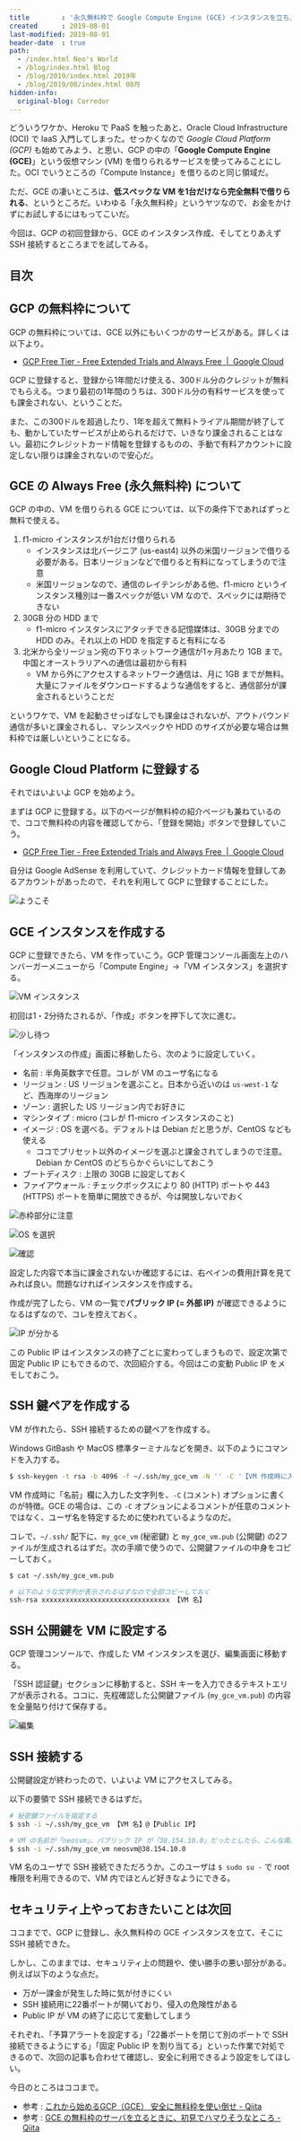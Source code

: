 ```yaml
---
title        : '永久無料枠で Google Compute Engine (GCE) インスタンスを立ち上げる : その1'
created      : 2019-08-01
last-modified: 2019-08-01
header-date  : true
path:
  - /index.html Neo's World
  - /blog/index.html Blog
  - /blog/2019/index.html 2019年
  - /blog/2019/08/index.html 08月
hidden-info:
  original-blog: Corredor
---
```


どういうワケか、Heroku で PaaS を触ったあと、Oracle Cloud Infrastructure (OCI) で IaaS 入門してしまった。せっかくなので *Google Cloud Platform (GCP)* も始めてみよう、と思い、GCP の中の「**Google Compute Engine (GCE)**」という仮想マシン (VM) を借りられるサービスを使ってみることにした。OCI でいうところの「Compute Instance」を借りるのと同じ領域だ。

ただ、GCE の凄いところは、**低スペックな VM を1台だけなら完全無料で借りられる**、というところだ。いわゆる「永久無料枠」というヤツなので、お金をかけずにお試しするにはもってこいだ。

今回は、GCP の初回登録から、GCE のインスタンス作成、そしてとりあえず SSH 接続するところまでを試してみる。

## 目次

## GCP の無料枠について

GCP の無料枠については、GCE 以外にもいくつかのサービスがある。詳しくは以下より。

- [GCP Free Tier - Free Extended Trials and Always Free  |  Google Cloud](https://cloud.google.com/free/)

GCP に登録すると、登録から1年間だけ使える、300ドル分のクレジットが無料でもらえる。つまり最初の1年間のうちは、300ドル分の有料サービスを使っても課金されない、ということだ。

また、この300ドルを超過したり、1年を超えて無料トライアル期間が終了しても、動かしていたサービスが止められるだけで、いきなり課金されることはない。最初にクレジットカード情報を登録するものの、手動で有料アカウントに設定しない限りは課金されないので安心だ。

## GCE の Always Free (永久無料枠) について

GCP の中の、VM を借りられる GCE については、以下の条件下であればずっと無料で使える。

1. f1-micro インスタンスが1台だけ借りられる
    - インスタンスは北バージニア (us-east4) 以外の米国リージョンで借りる必要がある。日本リージョンなどで借りると有料になってしまうので注意
    - 米国リージョンなので、通信のレイテンシがある他、f1-micro というインスタンス種別は一番スペックが低い VM なので、スペックには期待できない
2. 30GB 分の HDD まで
    - f1-micro インスタンスにアタッチできる記憶媒体は、30GB 分までの HDD のみ。それ以上の HDD を指定すると有料になる
3. 北米から全リージョン宛の下りネットワーク通信が1ヶ月あたり 1GB まで。中国とオーストラリアへの通信は最初から有料
    - VM から外にアクセスするネットワーク通信は、月に 1GB までが無料。大量にファイルをダウンロードするような通信をすると、通信部分が課金されるということだ

というワケで、VM を起動させっぱなしでも課金はされないが、アウトバウンド通信が多いと課金されるし、マシンスペックや HDD のサイズが必要な場合は無料枠では厳しいということになる。

## Google Cloud Platform に登録する

それではいよいよ GCP を始めよう。

まずは GCP に登録する。以下のページが無料枠の紹介ページも兼ねているので、ココで無料枠の内容を確認してから、「登録を開始」ボタンで登録していこう。

- [GCP Free Tier - Free Extended Trials and Always Free  |  Google Cloud](https://cloud.google.com/free/)

自分は Google AdSense を利用していて、クレジットカード情報を登録してあるアカウントがあったので、それを利用して GCP に登録することにした。

![ようこそ](01-01-07.png)

## GCE インスタンスを作成する

GCP に登録できたら、VM を作っていこう。GCP 管理コンソール画面左上のハンバーガーメニューから「Compute Engine」→「VM インスタンス」を選択する。

![VM インスタンス](01-01-05.png)

初回は1・2分待たされるが、「作成」ボタンを押下して次に進む。

![少し待つ](01-01-04.png)

「インスタンスの作成」画面に移動したら、次のように設定していく。

- 名前 : 半角英数字で任意。コレが VM のユーザ名になる
- リージョン : US リージョンを選ぶこと。日本から近いのは `us-west-1` など、西海岸のリージョン
- ゾーン : 選択した US リージョン内でお好きに
- マシンタイプ : micro (コレが f1-micro インスタンスのこと)
- イメージ : OS を選べる。デフォルトは Debian だと思うが、CentOS なども使える
  - ココでプリセット以外のイメージを選ぶと課金されてしまうので注意。Debian か CentOS のどちらかぐらいにしておこう
- ブートディスク : 上限の 30GB に設定しておく
- ファイアウォール : チェックボックスにより 80 (HTTP) ポートや 443 (HTTPS) ポートを簡単に開放できるが、今は開放しないでおく

![赤枠部分に注意](01-01-03.png)

![OS を選択](01-01-02.png)

![確認](01-01-01.png)

設定した内容で本当に課金されないか確認するには、右ペインの費用計算を見てみれば良い。問題なければインスタンスを作成する。

作成が完了したら、VM の一覧で**パブリック IP (= 外部 IP)** が確認できるようになるはずなので、コレを控えておく。

![IP が分かる](01-01-06.png)

この Public IP はインスタンスの終了ごとに変わってしまうもので、設定次第で固定 Public IP にもできるので、次回紹介する。今回はこの変動 Public IP をメモしておこう。

## SSH 鍵ペアを作成する

VM が作れたら、SSH 接続するための鍵ペアを作成する。

Windows GitBash や MacOS 標準ターミナルなどを開き、以下のようにコマンドを入力する。

```bash
$ ssh-keygen -t rsa -b 4096 -f ~/.ssh/my_gce_vm -N '' -C '【VM 作成時に入力した「名前」】'
```

VM 作成時に「名前」欄に入力した文字列を、`-C` (コメント) オプションに書くのが特徴。GCE の場合は、この `-C` オプションによるコメントが任意のコメントではなく、ユーザ名を特定するために使われているようなのだ。

コレで、`~/.ssh/` 配下に、`my_gce_vm` (秘密鍵) と `my_gce_vm.pub` (公開鍵) の2ファイルが生成されるはずだ。次の手順で使うので、公開鍵ファイルの中身をコピーしておく。

```bash
$ cat ~/.ssh/my_gce_vm.pub

# 以下のような文字列が表示されるはずなので全部コピーしておく
ssh-rsa xxxxxxxxxxxxxxxxxxxxxxxxxxxxxxxx 【VM 名】
```

## SSH 公開鍵を VM に設定する

GCP 管理コンソールで、作成した VM インスタンスを選び、編集画面に移動する。

「SSH 認証鍵」セクションに移動すると、SSH キーを入力できるテキストエリアが表示される。ココに、先程確認した公開鍵ファイル (`my_gce_vm.pub`) の内容を全量貼り付けて保存する。

![編集](01-01-08.png)

## SSH 接続する

公開鍵設定が終わったので、いよいよ VM にアクセスしてみる。

以下の要領で SSH 接続できるはずだ。

```bash
# 秘密鍵ファイルを指定する
$ ssh -i ~/.ssh/my_gce_vm 【VM 名】@【Public IP】

# VM の名前が「neosvm」、パブリック IP が「38.154.10.0」だったとしたら、こんな風になる
$ ssh -i ~/.ssh/my_gce_vm neosvm@38.154.10.0
```

VM 名のユーザで SSH 接続できただろうか。このユーザは `$ sudo su -` で root 権限を利用できるので、VM 内でほとんど好きなようにできる。

## セキュリティ上やっておきたいことは次回

ココまでで、GCP に登録し、永久無料枠の GCE インスタンスを立て、そこに SSH 接続できた。

しかし、このままでは、セキュリティ上の問題や、使い勝手の悪い部分がある。例えば以下のような点だ。

- 万が一課金が発生した時に気が付きにくい
- SSH 接続用に22番ポートが開いており、侵入の危険性がある
- Public IP が VM の終了に応じて変動してしまう

それぞれ、「予算アラートを設定する」「22番ポートを閉じて別のポートで SSH 接続できるようにする」「固定 Public IP を割り当てる」といった作業で対処できるので、次回の記事も合わせて確認し、安全に利用できるよう設定をしてほしい。

今日のところはココまで。

- 参考 : [これから始めるGCP（GCE） 安全に無料枠を使い倒せ - Qiita](https://qiita.com/Brutus/items/22dfd31a681b67837a74)
- 参考 : [GCE の無料枠のサーバを立るときに、初見でハマりそうなところ - Qiita](https://qiita.com/ndxbn/items/7ef0a96e409a5b5837bd)
